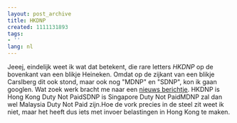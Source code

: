 ```yaml
---
layout: post_archive
title: HKDNP
created: 1111131893
tags:
- ''
lang: nl
---
```

Jeeej, eindelijk weet ik wat dat betekent, die rare letters _HKDNP_ op de bovenkant van een blikje Heineken. Omdat op de zijkant van een blikje Carslberg dit ook stond, maar ook nog "MDNP" en "SDNP", kon ik gaan googlen. Wat zoek werk bracht me naar een [nieuws berichtje](http://www.dailyexpress.com.my/news.cfm?NewsID=32809). HKDNP is Hong Kong Duty Not PaidSDNP is Singapore Duty Not PaidMDNP zal dan wel Malaysia Duty Not Paid zijn.Hoe de vork precies in de steel zit weet ik niet, maar het heeft dus iets met invoer belastingen in Hong Kong te maken.
